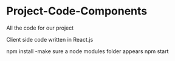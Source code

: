 # Project-Code-Components
All the code for our project

Client side code written in React.js 

npm install
-make sure a node modules folder appears 
npm start
